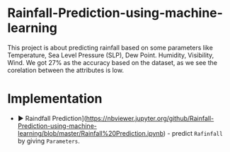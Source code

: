 # Rainfall-Prediction-using-machine-learning
This project is about predicting rainfall based on some parameters like Temperature, Sea Level Pressure (SLP), Dew Point. Humidity, Visibility, Wind.
We got 27% as the accuracy based on the dataset, as we see the corelation between the attributes is low.

# Implementation

- ▶️ Raindfall Prediction](https://nbviewer.jupyter.org/github/Rainfall-Prediction-using-machine-learning/blob/master/Rainfall%20Prediction.ipynb) - predict `Rafinfall` by giving `Parameters`.

